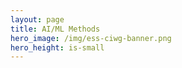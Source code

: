 ```yaml
---
layout: page
title: AI/ML Methods
hero_image: /img/ess-ciwg-banner.png
hero_height: is-small
---
```


